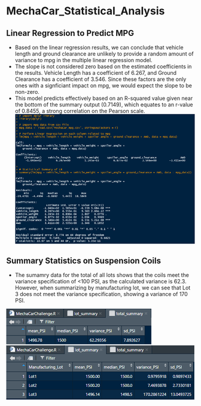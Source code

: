 # MechaCar_Statistical_Analysis
 
## Linear Regression to Predict MPG
* Based on the linear regression results, we can conclude that vehicle length and ground clearance are unlikely to provide a random amount of variance to mpg in the multiple linear regression model.
* The slope is not considered zero based on the estimated coefficients in the results. Vehicle Length has a coefficient of 6.267, and Ground Clearance has a coefficient of 3.546. Since these factors are the only ones with a signficiant impact on mpg, we would expect the slope to be non-zero.
* This model predicts effectively based on an R-squared value given near the bottom of the summary output (0.7149), which equates to an r-value of 0.8455, a strong correlation on the Pearson scale.
![alt text](https://github.com/XZandermarsh/MechaCar_Statistical_Analysis/blob/main/Linear_Regression_ScreenShot.png "Linear Regression Results Screenshot")

## Summary Statistics on Suspension Coils
* The sumamry data for the total of all lots shows that the coils meet the variance specification of <100 PSI, as the calculated variance is 62.3. However, when summarizing by manufacturing lot, we can see that Lot 3 does not meet the variance specification, showing a variance of 170 PSI.

![alt text](https://github.com/XZandermarsh/MechaCar_Statistical_Analysis/blob/main/Total_Summary_ScreenShot.png "Total Summary Screenshot")
![alt text](https://github.com/XZandermarsh/MechaCar_Statistical_Analysis/blob/main/Lot_Summary_ScreenShot.png "Lot Summary Screenshot")
